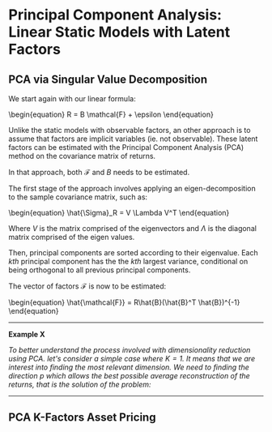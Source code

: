 # Principal Component Analysis: Linear Static Models with Latent Factors
## PCA via Singular Value Decomposition

We start again with our linear formula:

\begin{equation}
R = B \mathcal{F} + \epsilon
\end{equation}

Unlike the static models with observable factors, an other approach is to assume that factors are implicit variables (ie. not observable). These latent factors can be estimated with the Principal Component Analysis (PCA) method on the covariance matrix of returns.

In that approach, both $\mathcal{F}$ and $B$ needs to be estimated. 

The first stage of the approach involves applying an eigen-decomposition to the sample covariance matrix, such as:

\begin{equation}
\hat{\Sigma}_R = V \Lambda V^T
\end{equation}

Where $V$ is the matrix comprised of the eigenvectors and $\Lambda$ is the diagonal matrix comprised of the eigen values.

Then, principal components are sorted according to their eigenvalue. Each $kth$ principal component has the the $kth$ largest variance, conditional on being orthogonal to all previous principal components. 



The vector of factors $\mathcal{F}$ is now to be estimated:

\begin{equation}
\hat{\mathcal{F}} = R\hat{B}(\hat{B}^T \hat{B})^{-1}
\end{equation}



---
**Example X**

*To better understand the process involved with dimensionality reduction using PCA. let's consider a simple case where $K=1$. It means that we are interest into finding the most relevant dimension. We need to finding the direction $p$ which allows the best possible average reconstruction of the returns, that is the solution of the problem:*

---




## PCA K-Factors Asset Pricing